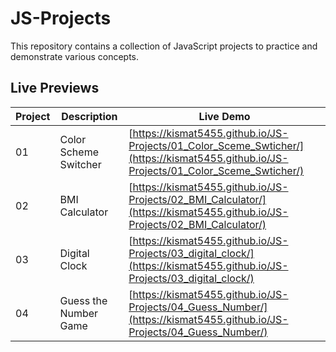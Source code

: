 # JS-Projects 

This repository contains a collection of JavaScript projects to practice and demonstrate various concepts.

## Live Previews

| Project | Description | Live Demo |
|---|---|---|
| 01 | Color Scheme Switcher | [https://kismat5455.github.io/JS-Projects/01_Color_Sceme_Swticher/](https://kismat5455.github.io/JS-Projects/01_Color_Sceme_Swticher/) |
| 02 | BMI Calculator | [https://kismat5455.github.io/JS-Projects/02_BMI_Calculator/](https://kismat5455.github.io/JS-Projects/02_BMI_Calculator/) |
| 03 | Digital Clock | [https://kismat5455.github.io/JS-Projects/03_digital_clock/](https://kismat5455.github.io/JS-Projects/03_digital_clock/) |
| 04 | Guess the Number Game | [https://kismat5455.github.io/JS-Projects/04_Guess_Number/](https://kismat5455.github.io/JS-Projects/04_Guess_Number/) |
